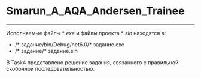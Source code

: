 # Smarun_A_AQA_Andersen_Trainee
____
Исполняемые файлы **.exe* и файлы проекта **.sln* находятся в:
* /* задание/bin/Debug/net6.0/* задание.exe
* /* задание/* задание.sln

В Task4 представлено решение задания, связанного с правильной скобочной последовательностью.